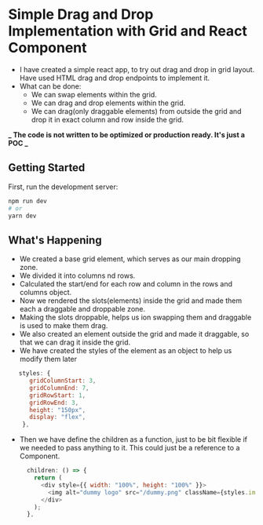 # Simple Drag and Drop Implementation with Grid and React Component

- I have created a simple react app, to try out drag and drop in grid layout. Have used HTML drag and drop endpoints to implement it.
- What can be done:
  - We can swap elements within the grid.
  - We can drag and drop elements within the grid.
  - We can drag(only draggable elements) from outside the grid and drop it in exact column and row inside the grid.

**_ The code is not written to be optimized or production ready. It's just a POC _**

## Getting Started

First, run the development server:

```bash
npm run dev
# or
yarn dev
```

## What's Happening

- We created a base grid element, which serves as our main dropping zone.
- We divided it into columns nd rows.
- Calculated the start/end for each row and column in the rows and columns object.
- Now we rendered the slots(elements) inside the grid and made them each a draggable and droppable zone.
- Making the slots droppable, helps us ion swapping them and draggable is used to make them drag.
- We also created an element outside the grid and made it draggable, so that we can drag it inside the grid.
- We have created the styles of the element as an object to help us modify them later

```js
   styles: {
      gridColumnStart: 3,
      gridColumnEnd: 7,
      gridRowStart: 1,
      gridRowEnd: 3,
      height: "150px",
      display: "flex",
    },
```

- Then we have define the children as a function, just to be bit flexible if we needed to pass anything to it. This could just be a reference to a Component.
  ```js
    children: () => {
      return (
        <div style={{ width: "100%", height: "100%" }}>
          <img alt="dummy logo" src="/dummy.png" className={styles.img} />
        </div>
      );
    },
  ```

